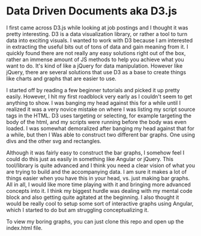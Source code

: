 # Data Driven Documents aka D3.js
I first came across D3.js while looking at job postings and I thought it was pretty interesting.  D3 is a data visualization library, or rather a tool to turn data into exciting visuals. I wanted to work with D3 because I am interested in extracting the useful bits out of tons of data and gain meaning from it.  I quickly found there are not really any easy solutions right out of the box, rather an immense amount of JS methods to help you achieve what you want to do.  It's kind of like a jQuery for data manipulation.  However like jQuery, there are several solutions that use D3 as a base to create things like charts and graphs that are easier to use.

I started off by reading a few beginner tutorials and picked it up pretty easily.  However, I hit my first roadblock very early as I couldn't seem to get anything to show.  I was banging my head against this for a while until I realized it was a very novice mistake on where I was listing my script source tags in the HTML.  D3 uses targeting or selecting, for example targeting the body of the html, and my scripts were running before the body was even loaded. I was somewhat demoralized after banging my head against that for a while, but then I Was able to construct two different bar graphs.  One using divs and the other svg and rectangles.

Although it was fairly easy to construct the bar graphs, I somehow feel I could do this just as easily in something like Angular or jQuery.  This tool/library is quite advanced and I think you need a clear vision of what you are trying to build and the accompanying data.  I am sure it makes a lot of things easier when you have this in your head, vs. just making bar graphs.  All in all, I would like more time playing with it and bringing more advanced concepts into it.  I think my biggest hurdle was dealing with my mental code block and also getting quite agitated at the beginning.  I also thought it would be really cool to setup some sort of interactive graphs using Angular, which I started to do but am struggling conceptualizing it.

To view my boring graphs, you can just clone this repo and open up the index.html file.  
